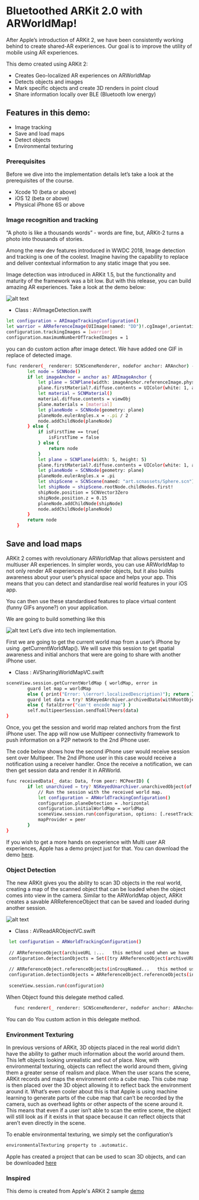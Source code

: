 # Bluetoothed ARKit 2.0 with ARWorldMap!

After Apple’s introduction of ARKit 2, we have been consistently working behind to create shared-AR experiences. Our goal is to improve the utility of mobile using AR experiences. 

This demo created using ARKit 2:
* Creates Geo-localized AR experiences on ARWorldMap
* Detects objects and images
* Mark specific objects and create 3D renders in point cloud
* Share information locally over BLE (Bluetooth low energy)

## Features in this demo:
* Image tracking 
* Save and load maps 
* Detect objects
* Environmental texturing

### Prerequisites
Before we dive into the implementation details let’s take a look at the prerequisites of the course.
 
* Xcode 10 (beta or above)
* iOS 12 (beta or above)
* Physical iPhone 6S or above
 
### Image recognition and tracking
“A photo is like a thousands words” - words are fine, but, ARKit-2 turns a photo into thousands of stories. 

Among the new dev features introduced in WWDC 2018, Image detection and tracking is one of the coolest. Imagine having the capability to replace and deliver contextual information to any static image that you see.  

Image detection was introduced in ARKit 1.5, but the functionality and maturity of the framework was a bit low. But with this release, you can build amazing AR experiences. Take a look at the demo below: 

![alt text](https://thumbs.gfycat.com/ShamelessFlimsyArcherfish-size_restricted.gif)
 
* Class : AVImageDetection.swift
```sh
let configuration = ARImageTrackingConfiguration()
let warrior = ARReferenceImage(UIImage(named: "DD")!.cgImage!,orientation: CGImagePropertyOrientation.up,physicalWidth: 0.90)
configuration.trackingImages = [warrior]
configuration.maximumNumberOfTrackedImages = 1
```
you can do custom action after image detect. We have added one GIF in replace of detected image.
 
```sh
func renderer(_ renderer: SCNSceneRenderer, nodeFor anchor: ARAnchor) -> SCNNode? {
        let node = SCNNode()
        if let imageAnchor = anchor as? ARImageAnchor {
            let plane = SCNPlane(width: imageAnchor.referenceImage.physicalSize.width, height: imageAnchor.referenceImage.physicalSize.height)
            plane.firstMaterial?.diffuse.contents = UIColor(white: 1, alpha: 0.8)
            let material = SCNMaterial()
            material.diffuse.contents = viewObj
            plane.materials = [material]
            let planeNode = SCNNode(geometry: plane)
            planeNode.eulerAngles.x = -.pi / 2
            node.addChildNode(planeNode)
        } else {
            if isFirstTime == true{
                isFirstTime = false
            } else {
                return node
            }
            let plane = SCNPlane(width: 5, height: 5)
            plane.firstMaterial?.diffuse.contents = UIColor(white: 1, alpha: 1)
            let planeNode = SCNNode(geometry: plane)
            planeNode.eulerAngles.x = .pi
            let shipScene = SCNScene(named: "art.scnassets/Sphere.scn")!
            let shipNode = shipScene.rootNode.childNodes.first!
            shipNode.position = SCNVector3Zero
            shipNode.position.z = 0.15
            planeNode.addChildNode(shipNode)
            node.addChildNode(planeNode)
        }
        return node
    }
```
## Save and load maps
ARKit 2 comes with revolutionary ARWorldMap that allows persistent and multiuser AR experiences. In simpler words, you can use ARWorldMap to not only render AR experiences and render objects, but it also builds awareness about your user’s physical space and helps your app. This means that you can detect and standardise real world features in your iOS app. 

You can then use these standardised features to place virtual content (funny GIFs anyone?) on your application. 

We are going to build something like this

![alt text](https://thumbs.gfycat.com/UnluckyOpenBug-size_restricted.gif)
Let’s dive into tech implementation.

First we are going to get the current world map from a user’s iPhone by using .getCurrentWorldMap(). We will save this session to get spatial awareness and initial anchors that were are going to share with another iPhone user. 

* Class : AVSharingWorldMapVC.swift 
```sh
sceneView.session.getCurrentWorldMap { worldMap, error in
        guard let map = worldMap
        else { print("Error: \(error!.localizedDescription)"); return }
        guard let data = try? NSKeyedArchiver.archivedData(withRootObject: map, requiringSecureCoding: true)
        else { fatalError("can't encode map") }
        self.multipeerSession.sendToAllPeers(data)
}
```
Once, you get the session and world map related anchors from the first iPhone user. The app will now use Multipeer connectivity framework to push information on a P2P network to the 2nd iPhone user. 

The code below shows how the second iPhone user would receive session sent over Multipeer. The 2nd iPhone user in this case would receive a notification using a receiver handler. Once the receive a notification, we can then get session data and render it in ARWorld. 
```sh
func receivedData(_ data: Data, from peer: MCPeerID) {
        if let unarchived = try? NSKeyedUnarchiver.unarchivedObject(of: ARWorldMap.classForKeyedArchiver()!, from: data), let worldMap = unarchived as? ARWorldMap {
            // Run the session with the received world map.
            let configuration = ARWorldTrackingConfiguration()
            configuration.planeDetection = .horizontal
            configuration.initialWorldMap = worldMap
            sceneView.session.run(configuration, options: [.resetTracking, .removeExistingAnchors])
            mapProvider = peer
        }
}
```
If you wish to get a more hands on experience with Multi user AR experiences, Apple has a demo project just for that. You can download the demo [here](https://developer.apple.com/documentation/arkit/creating_a_multiuser_ar_experience).


### Object Detection
The new ARKit gives you the ability to scan 3D objects in the real world, creating a map of the scanned object that can be loaded when the object comes into view in the camera. Similar to the ARWorldMap object, ARKit creates a savable ARReferenceObject that can be saved and loaded during another session.

![alt text](https://thumbs.gfycat.com/DirectPleasingFlatcoatretriever-size_restricted.gif)

* Class : AVReadARObjectVC.swift
```sh
 let configuration = ARWorldTrackingConfiguration()
 
 // ARReferenceObject(archiveURL :...   this method used when we have  ARReferenceObject Store in local Document Directory 
 configuration.detectionObjects = Set([try ARReferenceObject(archiveURL: objectURL!)])
 
 // ARReferenceObject.referenceObjects(inGroupNamed...   this method used when we have  ARReferenceObject Store in Assest Folder
 configuration.detectionObjects = ARReferenceObject.referenceObjects(inGroupNamed: "", bundle: .main)!
 
 sceneView.session.run(configuration)
 ```
 When Object found this delegate method called.
 ```sh
    func renderer(_ renderer: SCNSceneRenderer, nodeFor anchor: ARAnchor) -> SCNNode? 
 ```
 You can do You custom action in this delegate method.
 
### Environment Texturing
In previous versions of ARKit, 3D objects placed in the real world didn’t have the ability to gather much information about the world around them. This left objects looking unrealistic and out of place. Now, with environmental texturing, objects can reflect the world around them, giving them a greater sense of realism and place. When the user scans the scene, ARKit records and maps the environment onto a cube map. This cube map is then placed over the 3D object allowing it to reflect back the environment around it. What’s even cooler about this is that Apple is using machine learning to generate parts of the cube map that can’t be recorded by the camera, such as overhead lights or other aspects of the scene around it. This means that even if a user isn’t able to scan the entire scene, the object will still look as if it exists in that space because it can reflect objects that aren’t even directly in the scene.
 
To enable environmental texturing, we simply set the configuration’s
```sh
environmentalTexturing property to .automatic.
```
Apple has created a project that can be used to scan 3D objects, and can be downloaded [here](https://developer.apple.com/documentation/arkit/scanning_and_detecting_3d_objects?changes=latest_minor)
 
### Inspired
 This demo is created from Apple's ARKit 2 sample [demo](https://developer.apple.com/documentation/arkit/swiftshot_creating_a_game_for_augmented_reality)
 
